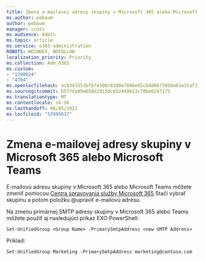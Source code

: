 ```yaml
---
title: Zmena e-mailovej adresy skupiny v Microsoft 365 alebo Microsoft Teams
ms.author: pebaum
author: pebaum
manager: scotv
ms.audience: Admin
ms.topic: article
ms.service: o365-administration
ROBOTS: NOINDEX, NOFOLLOW
localization_priority: Priority
ms.collection: Adm_O365
ms.custom:
- "1200024"
- "4704"
ms.openlocfilehash: acb343553bfb7e100c03d0e7046ed5cbdd6b739b9a61e3faf17768bd8aadff34
ms.sourcegitcommit: b5f7da89a650d2915dc652449623c78be6247175
ms.translationtype: MT
ms.contentlocale: sk-SK
ms.lasthandoff: 08/05/2021
ms.locfileid: "53995637"
---
```

# <a name="change-email-address-of-a-microsoft-365-group-or-microsoft-teams"></a>Zmena e-mailovej adresy skupiny v Microsoft 365 alebo Microsoft Teams

E-mailovú adresu skupiny v Microsoft 365 alebo Microsoft Teams môžete zmeniť pomocou [Centra spravovania služby Microsoft 365](https://admin.microsoft.com/) Stačí vybrať skupinu a potom položku @upraviť e-mailovú adresu.

Na zmenu primárnej SMTP adresy skupiny v Microsoft 365 alebo Teams môžete použiť aj nasledujúci príkaz EXO PowerShell:

`Set-UnifiedGroup <Group Name> -PrimarySmtpAddress <new SMTP Address>`

Príklad:

`Set-UnifiedGroup Marketing -PrimarySmtpAddress marketing@contoso.com`
